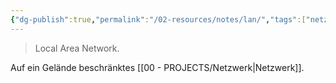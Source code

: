 ```yaml
---
{"dg-publish":true,"permalink":"/02-resources/notes/lan/","tags":["netzwerk"],"noteIcon":""}
---
```


> Local Area Network.

Auf ein Gelände beschränktes [[00 - PROJECTS/Netzwerk\|Netzwerk]].